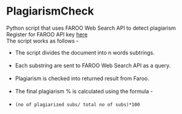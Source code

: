 # PlagiarismCheck
Python script that uses FAROO Web Search API to detect plagiarism<br/>
Register for FAROO API key <a href="http://www.faroo.com/hp/api/api.html">here</a> <br/>
The script works as follows -<br/>
<ul>
	<li>The script divides the document into n words subtrings. </li><br/>
	<li>Each substring are sent to FAROO Web Search API as a query.</li><br/>
	<li>Plagiarism is checked into returned result from Faroo.</li><br/>
	<li>The final plagiarism % is calculated using the formula - </li><br/>
	<li><code>(no of plagiarized subs/ total no of subs)*100</code></li>
</ul>